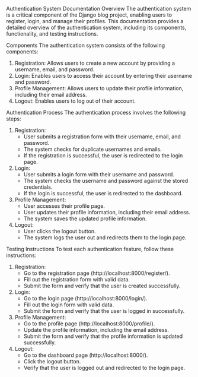 Authentication System Documentation
Overview
The authentication system is a critical component of the Django blog project, enabling users to register, login, and manage their profiles. This documentation provides a detailed overview of the authentication system, including its components, functionality, and testing instructions.

Components
The authentication system consists of the following components:

1. Registration: Allows users to create a new account by providing a username, email, and password.
2. Login: Enables users to access their account by entering their username and password.
3. Profile Management: Allows users to update their profile information, including their email address.
4. Logout: Enables users to log out of their account.

Authentication Process
The authentication process involves the following steps:

1. Registration:
    - User submits a registration form with their username, email, and password.
    - The system checks for duplicate usernames and emails.
    - If the registration is successful, the user is redirected to the login page.
2. Login:
    - User submits a login form with their username and password.
    - The system checks the username and password against the stored credentials.
    - If the login is successful, the user is redirected to the dashboard.
3. Profile Management:
    - User accesses their profile page.
    - User updates their profile information, including their email address.
    - The system saves the updated profile information.
4. Logout:
    - User clicks the logout button.
    - The system logs the user out and redirects them to the login page.

Testing Instructions
To test each authentication feature, follow these instructions:

1. Registration:
    - Go to the registration page (http://localhost:8000/register/).
    - Fill out the registration form with valid data.
    - Submit the form and verify that the user is created successfully.
2. Login:
    - Go to the login page (http://localhost:8000/login/).
    - Fill out the login form with valid data.
    - Submit the form and verify that the user is logged in successfully.
3. Profile Management:
    - Go to the profile page (http://localhost:8000/profile/).
    - Update the profile information, including the email address.
    - Submit the form and verify that the profile information is updated successfully.
4. Logout:
    - Go to the dashboard page (http://localhost:8000/).
    - Click the logout button.
    - Verify that the user is logged out and redirected to the login page.

